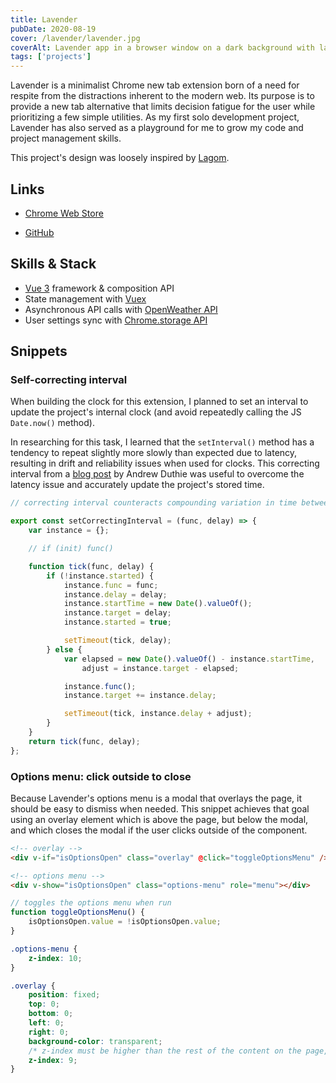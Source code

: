 ```yaml
---
title: Lavender
pubDate: 2020-08-19
cover: /lavender/lavender.jpg
coverAlt: Lavender app in a browser window on a dark background with lavender plants, moon and stars
tags: ['projects']
---
```


Lavender is a minimalist Chrome new tab extension born of a need for respite from the distractions inherent to the modern web. Its purpose is to provide a new tab alternative that limits decision fatigue for the user while prioritizing a few simple utilities. As my first solo development project, Lavender has also served as a playground for me to grow my code and project management skills.

This project's design was loosely inspired by [Lagom](http://lagom.io).

## Links

- [Chrome Web Store](https://chrome.google.com/webstore/detail/lavender-new-tab/ffobepdbanoiodmfimpmanafepclokbc)

- [GitHub](https://github.com/fvrests/lavender)

## Skills & Stack

- [Vue 3](https://vuejs.org) framework & composition API
- State management with [Vuex](https://vuex.vuejs.org)
- Asynchronous API calls with [OpenWeather API](https://openweathermap.org/)
- User settings sync with [Chrome.storage API](https://developer.chrome.com/docs/extensions/reference/storage/)

## Snippets

### Self-correcting interval

When building the clock for this extension, I planned to set an interval to update the project's internal clock (and avoid repeatedly calling the JS `Date.now()` method).

In researching for this task, I learned that the `setInterval()` method has a tendency to repeat slightly more slowly than expected due to latency, resulting in drift and reliability issues when used for clocks. This correcting interval from a [blog post](https://andrewduthie.com/2013/12/31/creating-a-self-correcting-alternative-to-javascripts-setinterval/) by Andrew Duthie was useful to overcome the latency issue and accurately update the project's stored time.

```js
// correcting interval counteracts compounding variation in time between ticks that would occur using setInterval

export const setCorrectingInterval = (func, delay) => {
	var instance = {};

	// if (init) func()

	function tick(func, delay) {
		if (!instance.started) {
			instance.func = func;
			instance.delay = delay;
			instance.startTime = new Date().valueOf();
			instance.target = delay;
			instance.started = true;

			setTimeout(tick, delay);
		} else {
			var elapsed = new Date().valueOf() - instance.startTime,
				adjust = instance.target - elapsed;

			instance.func();
			instance.target += instance.delay;

			setTimeout(tick, instance.delay + adjust);
		}
	}
	return tick(func, delay);
};
```

### Options menu: click outside to close

Because Lavender's options menu is a modal that overlays the page, it should be easy to dismiss when needed. This snippet achieves that goal using an overlay element which is above the page, but below the modal, and which closes the modal if the user clicks outside of the component.

```html
<!-- overlay -->
<div v-if="isOptionsOpen" class="overlay" @click="toggleOptionsMenu" />

<!-- options menu -->
<div v-show="isOptionsOpen" class="options-menu" role="menu"></div>
```

```js
// toggles the options menu when run
function toggleOptionsMenu() {
	isOptionsOpen.value = !isOptionsOpen.value;
}
```

```css
.options-menu {
	z-index: 10;
}

.overlay {
	position: fixed;
	top: 0;
	bottom: 0;
	left: 0;
	right: 0;
	background-color: transparent;
	/* z-index must be higher than the rest of the content on the page, so that clicking anywhere outside the modal will activate the function, and lower than the modal to prevent interference. I used 9, since my menu is at z=10 and the rest of my page content is at z=0 */
	z-index: 9;
}
```
